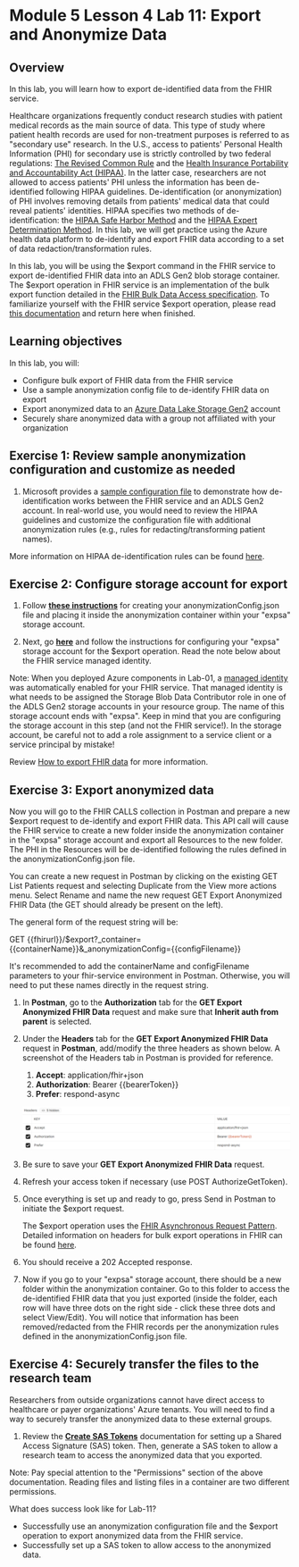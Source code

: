 # Module 5 Lesson 4 Lab 11: Export and Anonymize Data

## Overview

In this lab, you will learn how to export de-identified data from the FHIR service.

Healthcare organizations frequently conduct research studies with patient medical records as the main source of data. This type of study where patient health records are used for non-treatment purposes is referred to as "secondary use" research. In the U.S., access to patients' Personal Health Information (PHI) for secondary use is strictly controlled by two federal regulations: [The Revised Common Rule](https://www.hhs.gov/ohrp/regulations-and-policy/regulations/finalized-revisions-common-rule/index.html) and the [Health Insurance Portability and Accountability Act (HIPAA)](https://www.cdc.gov/phlp/publications/topic/hipaa.html#:~:text=The%20Health%20Insurance%20Portability%20and,the%20patient's%20consent%20or%20knowledge.). In the latter case, researchers are not allowed to access patients' PHI unless the information has been de-identified following HIPAA guidelines. De-identification (or anonymization) of PHI involves removing details from patients' medical data that could reveal patients' identities. HIPAA specifies two methods of de- identification: the [HIPAA Safe Harbor Method](https://www.hhs.gov/hipaa/for-professionals/privacy/special-topics/de-identification/index.html#safeharborguidance) and the [HIPAA Expert Determination Method](https://www.hhs.gov/hipaa/for-professionals/privacy/special-topics/de-identification/index.html#guidancedetermination). In this lab, we will get practice using the Azure health data platform to de-identify and export FHIR data according to a set of data redaction/transformation rules.

In this lab, you will be using the \$export command in the FHIR service to export de-identified FHIR data into an ADLS Gen2 blob storage container. The \$export operation in FHIR service is an implementation of the bulk export function detailed in the [FHIR Bulk Data Access specification](https://hl7.org/fhir/uv/bulkdata/export/index.html). To familiarize yourself with the FHIR service \$export operation, please read [this documentation](https://docs.microsoft.com/en-us/azure/healthcare-apis/fhir/export-data) and return here when finished.

## Learning objectives

In this lab, you will:

-   Configure bulk export of FHIR data from the FHIR service
-   Use a sample anonymization config file to de-identify FHIR data on export
-   Export anonymized data to an [Azure Data Lake Storage
    Gen2](https://docs.microsoft.com/azure/storage/blobs/data-lake-storage-introduction)
    account
-   Securely share anonymized data with a group not affiliated with your
    organization


## Exercise 1: Review sample anonymization configuration and customize as needed

1.  Microsoft provides a [sample configuration file](https://docs.microsoft.com/en-us/azure/healthcare-apis/fhir/de-identified-export#configuration-file) to demonstrate how de-identification works between the FHIR service and an ADLS Gen2 account. In real-world use, you would need to review the HIPAA guidelines and customize the configuration file with additional anonymization rules (e.g., rules for redacting/transforming patient names).

More information on HIPAA de-identification rules can be found [here](https://www.hhs.gov/hipaa/for-professionals/privacy/special-topics/de-identification/index.html).

## Exercise 2: Configure storage account for export

1.  Follow [**these instructions**](https://docs.microsoft.com/en-us/azure/healthcare-apis/fhir/de-identified-export) for creating your anonymizationConfig.json file and placing it inside the anonymization container within your "expsa" storage account.

2.  Next, go [**here**](https://docs.microsoft.com/en-us/azure/healthcare-apis/fhir/configure-export-data) and follow the instructions for configuring your "expsa" storage account for the \$export operation. Read the note below about the FHIR service managed identity.

Note: When you deployed Azure components in Lab-01, a [managed identity](https://docs.microsoft.com/en-us/azure/active-directory/managed-identities-azure-resources/overview) was automatically enabled for your FHIR service. That managed identity is what needs to be assigned the Storage Blob Data Contributor role in one of the ADLS Gen2 storage accounts in your resource group. The name of this storage account ends with "expsa". Keep in mind that you are configuring the storage account in this step (and not the FHIR service!). In the storage account, be careful not to add a role assignment to a service client or a service principal by mistake!

Review [How to export FHIR data](https://docs.microsoft.com/en-us/azure/healthcare-apis/fhir/export-data) for more information.

## Exercise 3: Export anonymized data

Now you will go to the FHIR CALLS collection in Postman and prepare a new \$export request to de-identify and export FHIR data. This API call will cause the FHIR service to create a new folder inside the anonymization container in the "expsa" storage account and export all Resources to the new folder. The PHI in the Resources will be de-identified following the rules defined in the anonymizationConfig.json file.

You can create a new request in Postman by clicking on the existing GET List Patients request and selecting Duplicate from the View more actions menu. Select Rename and name the new request GET Export Anonymized FHIR Data (the GET should already be present on the left).

The general form of the request string will be:

GET {{fhirurl}}/\$export?_container={{containerName}}&_anonymizationConfig={{configFilename}}

It's recommended to add the containerName and configFilename parameters to your fhir-service environment in Postman. Otherwise, you will need to put these names directly in the request string.

1.  In **Postman**, go to the **Authorization** tab for the **GET Export Anonymized FHIR Data** request and make sure that **Inherit auth from parent** is selected.

2.  Under the **Headers** tab for the **GET Export Anonymized FHIR Data** request in **Postman**, add/modify the three headers as shown below. A screenshot of the Headers tab in Postman is provided for reference.
    1.  **Accept**: application/fhir+json
    1.   **Authorization**: Bearer {{bearerToken}}
    1.   **Prefer**: respond-async

    ![export-header](./IMAGES/Lab11/L11P1.png)

1.  Be sure to save your **GET Export Anonymized FHIR Data** request.

1.  Refresh your access token if necessary (use POST AuthorizeGetToken).

1.  Once everything is set up and ready to go, press Send in Postman to initiate the \$export request.

    The \$export operation uses the [FHIR Asynchronous Request Pattern](https://hl7.org/fhir/R4/async.html). Detailed information on headers for bulk export operations in FHIR can be found [here](https://hl7.org/Fhir/uv/bulkdata/export/index.html#headers).

1.  You should receive a 202 Accepted response.

1.  Now if you go to your "expsa" storage account, there should be a new folder within the anonymization container. Go to this folder to access the de-identified FHIR data that you just exported (inside the folder, each row will have three dots on the right side - click these three dots and select View/Edit). You will notice that information has been removed/redacted from the FHIR records per the anonymization rules defined in the anonymizationConfig.json file.

## Exercise 4: Securely transfer the files to the research team

Researchers from outside organizations cannot have direct access to healthcare or payer organizations' Azure tenants. You will need to find a way to securely transfer the anonymized data to these external groups.

1.  Review the [**Create SAS Tokens**](https://docs.microsoft.com/en-us/azure/cognitive-services/translator/document-translation/create-sas-tokens?tabs=Containers) documentation for setting up a Shared Access Signature (SAS) token. Then, generate a SAS token to allow a research team to access the anonymized data that you exported.

Note: Pay special attention to the "Permissions" section of the above documentation. Reading files and listing files in a container are two different permissions.

What does success look like for Lab-11?

-   Successfully use an anonymization configuration file and the \$export operation to export anonymized data from the FHIR service.
-   Successfully set up a SAS token to allow access to the anonymized data.

